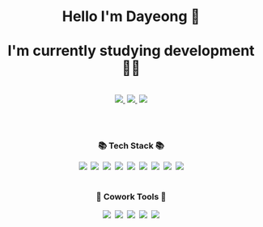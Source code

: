 <h1 align="center">Hello I'm Dayeong 👋 <br/><br/>
I'm currently studying development 👩‍💻 </h1><br/>
<div align="center">
<a href="https://velog.io/@dylee95"><img src="https://img.shields.io/badge/Velog-20C997?style=for-the-badge&logo=Velog&logoColor=black&link=https://velog.io/@dylee95"/>&nbsp</a> 
<a href="https://github.com/daylee619?tab=repositories"><img src="https://img.shields.io/badge/Github-181717?style=for-the-badge&logo=GitHub&logoColor=white&link=https://github.com/daylee619?tab=repositories"/>&nbsp</a>
<a href="daylee619@gmail.com"><img src="https://img.shields.io/badge/Gmail-EA4335?style=for-the-badge&logo=Gmail&logoColor=white&link=daylee619@gmail.com"/></a>
</div>

<br/><br/>
<h3 align="center">📚 Tech Stack 📚</h3>
<div align="center">
<img src="https://img.shields.io/badge/Java-007396?style=flat&logo=OpenJDK&logoColor=white">&nbsp
<img src="https://img.shields.io/badge/Spring-6DB33F?&style=for-the-badge&logo=Spring&logoColor=white">&nbsp
<img src="https://img.shields.io/badge/HTML5-E34F26?style=for-the-badge&logo=HTML5&logoColor=white">&nbsp
<img src="https://img.shields.io/badge/css-1572B6?style=for-the-badge&logo=css3&logoColor=white">&nbsp
<img src="https://img.shields.io/badge/JavaScript-F7DF1E?style=for-the-badge&logo=JavaScript&logoColor=black">&nbsp
<img src="https://img.shields.io/badge/React-61DAFB?style=for-the-badge&logo=React&logoColor=black">&nbsp
<img src="https://img.shields.io/badge/TypeScript-3178C6?style=for-the-badge&logo=TypeScript&logoColor=white">&nbsp
<img src="https://img.shields.io/badge/github-181717?style=for-the-badge&logo=github&logoColor=white">&nbsp
<img src="https://img.shields.io/badge/git-F05032?style=for-the-badge&logo=git&logoColor=white">
</div><br/>

<h3 align="center">🌟 Cowork Tools 🌟</h3>
<div align="center">
<img src="https://img.shields.io/badge/Notion-000000?style=for-the-badge&logo=Notion&logoColor=white">&nbsp
<img src="https://img.shields.io/badge/Github-181717?style=for-the-badge&logo=GitHub&logoColor=white">&nbsp
<img src="https://img.shields.io/badge/Slack-4A154B?style=for-the-badge&logo=Slack&logoColor=white">&nbsp
<img src="https://img.shields.io/badge/Trello-0052CC?style=for-the-badge&logo=Trello&logoColor=white">&nbsp
<img src="https://img.shields.io/badge/Figma-F24E1E?style=for-the-badge&logo=Figma&logoColor=white">
</div><br/><br/>

<!-- <div align="center">
<img src="https://github-readme-stats.vercel.app/api/top-langs/?username=daylee619&layout=compact"><br><br>
<img src="https://github-readme-stats.vercel.app/api?username=daylee619&show_icons=true">
</div> -->
